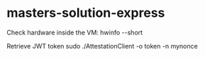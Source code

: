 # masters-solution-express

Check hardware inside the VM: 
hwinfo --short

Retrieve JWT token
sudo ./AttestationClient -o token -n mynonce